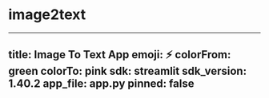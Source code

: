 # image2text
---
title: Image To Text App
emoji: ⚡
colorFrom: green
colorTo: pink
sdk: streamlit
sdk_version: 1.40.2
app_file: app.py
pinned: false
---
